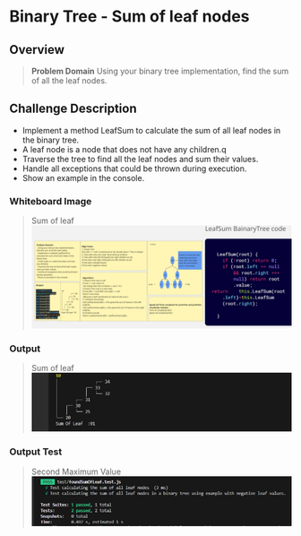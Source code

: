 # Binary Tree - Sum of leaf nodes



## Overview      
> **Problem Domain**
Using your binary tree implementation, find the sum of all the leaf nodes.
## Challenge Description

- Implement a method LeafSum  to calculate the sum of all leaf nodes in the binary tree.
- A leaf node is a node that does not have any children.q
- Traverse the tree to find all the leaf nodes and sum their values.
- Handle all exceptions that could be thrown during execution.
- Show an example in the console.
### Whiteboard Image

> Sum  of leaf 
![Sum  of leaf ](./image/sumOfLeaf.jpg)





### Output  

>  Sum  of leaf 
![Sum  of leaf  ](./image/OutPut.jpg)
### Output   Test

>  Second Maximum Value
![Sum  of leaf  ](./image/OutPutTest.jpg)

